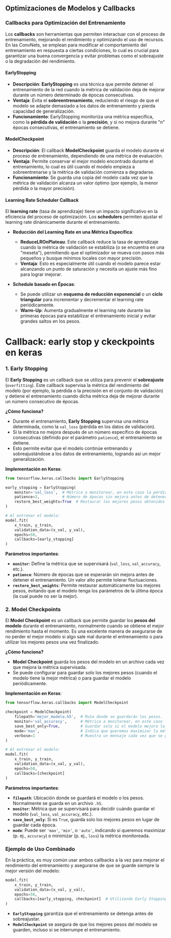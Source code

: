 
##  Optimizaciones de Modelos y Callbacks

### Callbacks para Optimización del Entrenamiento
Los **callbacks** son herramientas que permiten interactuar con el proceso de entrenamiento, mejorando el rendimiento y optimizando el uso de recursos. En las ConvNets, se emplean para modificar el comportamiento del entrenamiento en respuesta a ciertas condiciones, lo cual es crucial para garantizar una buena convergencia y evitar problemas como el sobreajuste o la degradación del rendimiento.

#### EarlyStopping
- **Descripción**: **EarlyStopping** es una técnica que permite detener el entrenamiento de la red cuando la métrica de validación deja de mejorar durante un número determinado de épocas consecutivas.
- **Ventaja**: Evita el **sobreentrenamiento**, reduciendo el riesgo de que el modelo se adapte demasiado a los datos de entrenamiento y pierda capacidad de generalización.
- **Funcionamiento**: EarlyStopping monitoriza una métrica específica, como la **pérdida de validación** o la **precisión**, y si no mejora durante "n" épocas consecutivas, el entrenamiento se detiene.

#### ModelCheckpoint
- **Descripción**: El callback **ModelCheckpoint** guarda el modelo durante el proceso de entrenamiento, dependiendo de una métrica de evaluación.
- **Ventaja**: Permite conservar el mejor modelo encontrado durante el entrenamiento, lo cual es útil cuando el modelo empieza a sobreentrenarse y la métrica de validación comienza a degradarse.
- **Funcionamiento**: Se guarda una copia del modelo cada vez que la métrica de validación alcanza un valor óptimo (por ejemplo, la menor pérdida o la mayor precisión).

#### Learning Rate Scheduler Callback
El **learning rate** (tasa de aprendizaje) tiene un impacto significativo en la eficiencia del proceso de optimización. Los **schedulers** permiten ajustar el learning rate dinámicamente durante el entrenamiento.

- **Reducción del Learning Rate en una Métrica Específica**:
  - **ReduceLROnPlateau**: Este callback reduce la tasa de aprendizaje cuando la métrica de validación se estabiliza (o se encuentra en una "meseta"), permitiendo que el optimizador se mueva con pasos más pequeños y busque mínimos locales con mayor precisión.
  - **Ventaja**: Esto es especialmente útil cuando el modelo parece estar alcanzando un punto de saturación y necesita un ajuste más fino para lograr mejorar.

- **Schedule basado en Épocas**:
  - Se puede utilizar un **esquema de reducción exponencial** o un **ciclo triangular** para incrementar y decrementar el learning rate periódicamente.
  - **Warm-Up**: Aumenta gradualmente el learning rate durante las primeras épocas para estabilizar el entrenamiento inicial y evitar grandes saltos en los pesos.





# Callback: early stop y ckeckpoints en keras
### 1. **Early Stopping**
El **Early Stopping** es un callback que se utiliza para prevenir el **sobreajuste** (`overfitting`). Este callback supervisa la métrica del rendimiento del modelo (por ejemplo, la pérdida o la precisión en el conjunto de validación) y detiene el entrenamiento cuando dicha métrica deja de mejorar durante un número consecutivo de épocas.

**¿Cómo funciona?**

- Durante el entrenamiento, **Early Stopping** supervisa una métrica determinada, como la `val_loss` (pérdida en los datos de validación).
- Si la métrica no mejora después de un número específico de épocas consecutivas (definido por el parámetro `patience`), el entrenamiento se detiene.
- Esto permite evitar que el modelo continúe entrenando y sobreajustándose a los datos de entrenamiento, logrando así un mejor generalización.

**Implementación en Keras**:

```python
from tensorflow.keras.callbacks import EarlyStopping

early_stopping = EarlyStopping(
    monitor='val_loss',  # Métrica a monitorear, en este caso la pérdida de validación.
    patience=3,          # Número de épocas sin mejora antes de detener el entrenamiento.
    restore_best_weights=True  # Restaurar los mejores pesos obtenidos durante el entrenamiento.
)

# Al entrenar el modelo:
model.fit(
    x_train, y_train,
    validation_data=(x_val, y_val),
    epochs=50,
    callbacks=[early_stopping]
)
```

**Parámetros importantes**:

- **`monitor`**: Define la métrica que se supervisará (`val_loss`, `val_accuracy`, etc.).
- **`patience`**: Número de épocas que se esperarán sin mejora antes de detener el entrenamiento. Un valor alto permite tolerar fluctuaciones.
- **`restore_best_weights`**: Permite restaurar automáticamente los mejores pesos, evitando que el modelo tenga los parámetros de la última época (la cual puede no ser la mejor).

### 2. **Model Checkpoints**
El **Model Checkpoint** es un callback que permite guardar los **pesos del modelo** durante el entrenamiento, normalmente cuando se obtiene el mejor rendimiento hasta el momento. Es una excelente manera de asegurarse de no perder el mejor modelo si algo sale mal durante el entrenamiento o para utilizar los mejores pesos una vez finalizado.

**¿Cómo funciona?**

- **Model Checkpoint** guarda los pesos del modelo en un archivo cada vez que mejora la métrica supervisada.
- Se puede configurar para guardar solo los mejores pesos (cuando el modelo tiene la mejor métrica) o para guardar el modelo periódicamente.

**Implementación en Keras**:

```python
from tensorflow.keras.callbacks import ModelCheckpoint

checkpoint = ModelCheckpoint(
    filepath='mejor_modelo.h5',  # Ruta donde se guardarán los pesos.
    monitor='val_accuracy',      # Métrica a monitorear, en este caso la precisión de validación.
    save_best_only=True,         # Guardar solo si el modelo mejora la métrica monitoreada.
    mode='max',                  # Indica que queremos maximizar la métrica (p. ej., precisión).
    verbose=1                    # Muestra un mensaje cada vez que se guarda un modelo.
)

# Al entrenar el modelo:
model.fit(
    x_train, y_train,
    validation_data=(x_val, y_val),
    epochs=50,
    callbacks=[checkpoint]
)
```

**Parámetros importantes**:

- **`filepath`**: Ubicación donde se guardará el modelo o los pesos. Normalmente se guarda en un archivo `.h5`.
- **`monitor`**: Métrica que se supervisará para decidir cuándo guardar el modelo (`val_loss`, `val_accuracy`, etc.).
- **`save_best_only`**: Si es `True`, guarda solo los mejores pesos en lugar de guardar cada época.
- **`mode`**: Puede ser `'max'`, `'min'`, o `'auto'`, indicando si queremos maximizar (p. ej., `accuracy`) o minimizar (p. ej., `loss`) la métrica monitoreada.

### Ejemplo de Uso Combinado
En la práctica, es muy común usar ambos callbacks a la vez para mejorar el rendimiento del entrenamiento y asegurarse de que se guarde siempre la mejor versión del modelo:

```python
model.fit(
    x_train, y_train,
    validation_data=(x_val, y_val),
    epochs=50,
    callbacks=[early_stopping, checkpoint]  # Utilizando Early Stopping y Model Checkpoints.
)
```
- **`EarlyStopping`** garantiza que el entrenamiento se detenga antes de sobreajustar.
- **`ModelCheckpoint`** se asegura de que los mejores pesos del modelo se guarden, incluso si se interrumpe el entrenamiento.


